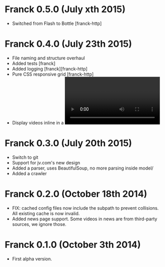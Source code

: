# Franck 0.5.0 (July xth 2015)
  - Switched from Flash to Bottle [franck-http]

# Franck 0.4.0 (July 23th 2015)
  - File naming and structure overhaul
  - Added tests [franck]
  - Added logging [franck][franck-http]
  - Pure CSS responsive grid [franck-http] 
  - Display videos inline in a <video> tag [franck-http] 
  
# Franck 0.3.0 (July 20th 2015)
  - Switch to git
  - Support for jv.com's new design
  - Added a parser, uses BeautifulSoup, no more parsing inside model/
  - Added a crawler
  
# Franck 0.2.0 (October 18th 2014)
  - FIX: cached config files now include the subpath to prevent collisions. All existing cache is now invalid.
  - Added news page support. Some videos in news are from third-party sources, we ignore those.

# Franck 0.1.0 (October 3th 2014)
  - First alpha version.
